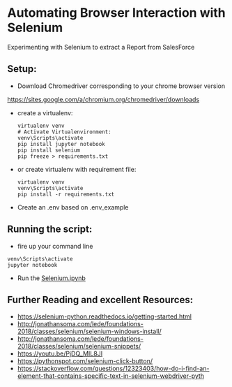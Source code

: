 # Automating Browser Interaction with Selenium
Experimenting with Selenium to extract a Report from SalesForce

## Setup:
- Download Chromedriver corresponding to your chrome browser version

https://sites.google.com/a/chromium.org/chromedriver/downloads

- create a virtualenv:
    ````
    virtualenv venv
    # Activate Virtualenvironment:
    venv\Scripts\activate
    pip install jupyter notebook
    pip install selenium
    pip freeze > requirements.txt
    ````
- or create virtualenv with requirement file:
    ````
    virtualenv venv
    venv\Scripts\activate
    pip install -r requirements.txt
    ````

- Create an .env based on .env_example

## Running the script:

- fire up your command line
````
venv\Scripts\activate
jupyter notebook
````
- Run the [Selenium.ipynb](Selenium.ipynb)


## Further Reading and excellent Resources:
- https://selenium-python.readthedocs.io/getting-started.html
- http://jonathansoma.com/lede/foundations-2018/classes/selenium/selenium-windows-install/
- http://jonathansoma.com/lede/foundations-2018/classes/selenium/selenium-snippets/
- https://youtu.be/PjDQ_MIL8JI
- https://pythonspot.com/selenium-click-button/
- https://stackoverflow.com/questions/12323403/how-do-i-find-an-element-that-contains-specific-text-in-selenium-webdriver-pyth
